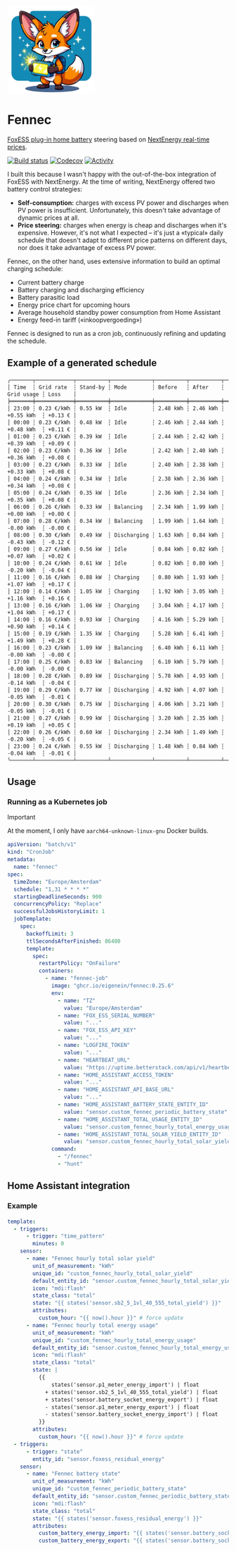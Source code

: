 <img src="logo.webp" alt="Logo" height="200">

# Fennec

[FoxESS plug-in home battery](https://www.nextenergy.nl/artikelen/voor-batterij-fanaten) steering based
on [NextEnergy real-time prices](https://www.nextenergy.nl/actuele-energieprijzen).

[![Build status](https://img.shields.io/github/actions/workflow/status/eigenein/fennec/check.yaml?style=for-the-badge)](https://github.com/eigenein/fennec/actions/workflows/check.yaml)
[![Codecov](https://img.shields.io/codecov/c/github/eigenein/fennec?style=for-the-badge)](https://app.codecov.io/gh/eigenein/fennec)
[![Activity](https://img.shields.io/github/commit-activity/y/eigenein/fennec?style=for-the-badge)](https://github.com/eigenein/fennec/commits/main/)

I built this because I wasn't happy with the out-of-the-box integration of FoxESS with NextEnergy. At the time of writing, NextEnergy offered two battery control strategies:

- **Self-consumption:** charges with excess PV power and discharges when PV power is insufficient. Unfortunately, this doesn't take advantage of dynamic prices at all.
- **Price steering:** charges when energy is cheap and discharges when it's expensive. However, it's not what I expected – it's just a «typical» daily schedule that doesn't adapt to different price patterns on different days, nor does it take advantage of excess PV power.

Fennec, on the other hand, uses extensive information to build an optimal charging schedule:

- Current battery charge
- Battery charging and discharging efficiency
- Battery parasitic load
- Energy price chart for upcoming hours
- Average household standby power consumption from Home Assistant
- Energy feed-in tariff («inkoopvergoeding»)

Fennec is designed to run as a cron job, continuously refining and updating the schedule.

## Example of a generated schedule

```text
╭───────┬────────────┬──────────┬─────────────┬──────────┬──────────┬────────────┬─────────╮
│ Time  ┆ Grid rate  ┆ Stand-by ┆ Mode        ┆ Before   ┆ After    ┆ Grid usage ┆ Loss    │
╞═══════╪════════════╪══════════╪═════════════╪══════════╪══════════╪════════════╪═════════╡
│ 23:00 ┆ 0.23 €/kWh ┆ 0.55 kW  ┆ Idle        ┆ 2.48 kWh ┆ 2.46 kWh ┆ +0.55 kWh  ┆ +0.13 € │
│ 00:00 ┆ 0.23 €/kWh ┆ 0.48 kW  ┆ Idle        ┆ 2.46 kWh ┆ 2.44 kWh ┆ +0.48 kWh  ┆ +0.11 € │
│ 01:00 ┆ 0.23 €/kWh ┆ 0.39 kW  ┆ Idle        ┆ 2.44 kWh ┆ 2.42 kWh ┆ +0.39 kWh  ┆ +0.09 € │
│ 02:00 ┆ 0.23 €/kWh ┆ 0.36 kW  ┆ Idle        ┆ 2.42 kWh ┆ 2.40 kWh ┆ +0.36 kWh  ┆ +0.08 € │
│ 03:00 ┆ 0.23 €/kWh ┆ 0.33 kW  ┆ Idle        ┆ 2.40 kWh ┆ 2.38 kWh ┆ +0.33 kWh  ┆ +0.08 € │
│ 04:00 ┆ 0.24 €/kWh ┆ 0.34 kW  ┆ Idle        ┆ 2.38 kWh ┆ 2.36 kWh ┆ +0.34 kWh  ┆ +0.08 € │
│ 05:00 ┆ 0.24 €/kWh ┆ 0.35 kW  ┆ Idle        ┆ 2.36 kWh ┆ 2.34 kWh ┆ +0.35 kWh  ┆ +0.08 € │
│ 06:00 ┆ 0.26 €/kWh ┆ 0.33 kW  ┆ Balancing   ┆ 2.34 kWh ┆ 1.99 kWh ┆ +0.00 kWh  ┆ +0.00 € │
│ 07:00 ┆ 0.28 €/kWh ┆ 0.34 kW  ┆ Balancing   ┆ 1.99 kWh ┆ 1.64 kWh ┆ -0.00 kWh  ┆ -0.00 € │
│ 08:00 ┆ 0.30 €/kWh ┆ 0.49 kW  ┆ Discharging ┆ 1.63 kWh ┆ 0.84 kWh ┆ -0.43 kWh  ┆ -0.12 € │
│ 09:00 ┆ 0.27 €/kWh ┆ 0.56 kW  ┆ Idle        ┆ 0.84 kWh ┆ 0.82 kWh ┆ +0.07 kWh  ┆ +0.02 € │
│ 10:00 ┆ 0.24 €/kWh ┆ 0.61 kW  ┆ Idle        ┆ 0.82 kWh ┆ 0.80 kWh ┆ -0.20 kWh  ┆ -0.04 € │
│ 11:00 ┆ 0.16 €/kWh ┆ 0.88 kW  ┆ Charging    ┆ 0.80 kWh ┆ 1.93 kWh ┆ +1.07 kWh  ┆ +0.17 € │
│ 12:00 ┆ 0.14 €/kWh ┆ 1.05 kW  ┆ Charging    ┆ 1.92 kWh ┆ 3.05 kWh ┆ +1.16 kWh  ┆ +0.16 € │
│ 13:00 ┆ 0.16 €/kWh ┆ 1.06 kW  ┆ Charging    ┆ 3.04 kWh ┆ 4.17 kWh ┆ +1.04 kWh  ┆ +0.17 € │
│ 14:00 ┆ 0.16 €/kWh ┆ 0.93 kW  ┆ Charging    ┆ 4.16 kWh ┆ 5.29 kWh ┆ +0.90 kWh  ┆ +0.14 € │
│ 15:00 ┆ 0.19 €/kWh ┆ 1.35 kW  ┆ Charging    ┆ 5.28 kWh ┆ 6.41 kWh ┆ +1.49 kWh  ┆ +0.28 € │
│ 16:00 ┆ 0.23 €/kWh ┆ 1.09 kW  ┆ Balancing   ┆ 6.40 kWh ┆ 6.11 kWh ┆ -0.00 kWh  ┆ -0.00 € │
│ 17:00 ┆ 0.25 €/kWh ┆ 0.83 kW  ┆ Balancing   ┆ 6.10 kWh ┆ 5.79 kWh ┆ -0.00 kWh  ┆ -0.00 € │
│ 18:00 ┆ 0.28 €/kWh ┆ 0.89 kW  ┆ Discharging ┆ 5.78 kWh ┆ 4.93 kWh ┆ -0.14 kWh  ┆ -0.04 € │
│ 19:00 ┆ 0.29 €/kWh ┆ 0.77 kW  ┆ Discharging ┆ 4.92 kWh ┆ 4.07 kWh ┆ -0.05 kWh  ┆ -0.01 € │
│ 20:00 ┆ 0.30 €/kWh ┆ 0.75 kW  ┆ Discharging ┆ 4.06 kWh ┆ 3.21 kWh ┆ -0.05 kWh  ┆ -0.01 € │
│ 21:00 ┆ 0.27 €/kWh ┆ 0.99 kW  ┆ Discharging ┆ 3.20 kWh ┆ 2.35 kWh ┆ +0.19 kWh  ┆ +0.05 € │
│ 22:00 ┆ 0.26 €/kWh ┆ 0.60 kW  ┆ Discharging ┆ 2.34 kWh ┆ 1.49 kWh ┆ -0.20 kWh  ┆ -0.05 € │
│ 23:00 ┆ 0.24 €/kWh ┆ 0.55 kW  ┆ Discharging ┆ 1.48 kWh ┆ 0.84 kWh ┆ -0.04 kWh  ┆ -0.01 € │
╰───────┴────────────┴──────────┴─────────────┴──────────┴──────────┴────────────┴─────────╯
```

## Usage

### Running as a Kubernetes job

> [!IMPORTANT]
> At the moment, I only have `aarch64-unknown-linux-gnu` Docker builds.

```yaml
apiVersion: "batch/v1"
kind: "CronJob"
metadata:
  name: "fennec"
spec:
  timeZone: "Europe/Amsterdam"
  schedule: "1,31 * * * *"
  startingDeadlineSeconds: 900
  concurrencyPolicy: "Replace"
  successfulJobsHistoryLimit: 1
  jobTemplate:
    spec:
      backoffLimit: 3
      ttlSecondsAfterFinished: 86400
      template:
        spec:
          restartPolicy: "OnFailure"
          containers:
            - name: "fennec-job"
              image: "ghcr.io/eigenein/fennec:0.25.6"
              env:
                - name: "TZ"
                  value: "Europe/Amsterdam"
                - name: "FOX_ESS_SERIAL_NUMBER"
                  value: "..."
                - name: "FOX_ESS_API_KEY"
                  value: "..."
                - name: "LOGFIRE_TOKEN"
                  value: "..."
                - name: "HEARTBEAT_URL"
                  value: "https://uptime.betterstack.com/api/v1/heartbeat/..."
                - name: "HOME_ASSISTANT_ACCESS_TOKEN"
                  value: "..."
                - name: "HOME_ASSISTANT_API_BASE_URL"
                  value: "..."
                - name: "HOME_ASSISTANT_BATTERY_STATE_ENTITY_ID"
                  value: "sensor.custom_fennec_periodic_battery_state"
                - name: "HOME_ASSISTANT_TOTAL_USAGE_ENTITY_ID"
                  value: "sensor.custom_fennec_hourly_total_energy_usage"
                - name: "HOME_ASSISTANT_TOTAL_SOLAR_YIELD_ENTITY_ID"
                  value: "sensor.custom_fennec_hourly_total_solar_yield"
              command:
                - "/fennec"
                - "hunt"
```

## Home Assistant integration

### Example

```yaml
template:
  - triggers:
      - trigger: "time_pattern"
        minutes: 0
    sensor:
      - name: "Fennec hourly total solar yield"
        unit_of_measurement: "kWh"
        unique_id: "custom_fennec_hourly_total_solar_yield"
        default_entity_id: "sensor.custom_fennec_hourly_total_solar_yield"
        icon: "mdi:flash"
        state_class: "total"
        state: "{{ states('sensor.sb2_5_1vl_40_555_total_yield') }}"
        attributes:
          custom_hour: "{{ now().hour }}" # force update
      - name: "Fennec hourly total energy usage"
        unit_of_measurement: "kWh"
        unique_id: "custom_fennec_hourly_total_energy_usage"
        default_entity_id: "sensor.custom_fennec_hourly_total_energy_usage"
        icon: "mdi:flash"
        state_class: "total"
        state: |
          {{
              states('sensor.p1_meter_energy_import') | float
            + states('sensor.sb2_5_1vl_40_555_total_yield') | float
            + states('sensor.battery_socket_energy_export') | float
            - states('sensor.p1_meter_energy_export') | float
            - states('sensor.battery_socket_energy_import') | float
          }}
        attributes:
          custom_hour: "{{ now().hour }}" # force update
  - triggers:
      - trigger: "state"
        entity_id: "sensor.foxess_residual_energy"
    sensor:
      - name: "Fennec battery state"
        unit_of_measurement: "kWh"
        unique_id: "custom_fennec_periodic_battery_state"
        default_entity_id: "sensor.custom_fennec_periodic_battery_state"
        icon: "mdi:flash"
        state_class: "total"
        state: "{{ states('sensor.foxess_residual_energy') }}"
        attributes:
          custom_battery_energy_import: "{{ states('sensor.battery_socket_energy_import') }}"
          custom_battery_energy_export: "{{ states('sensor.battery_socket_energy_export') }}"
```
